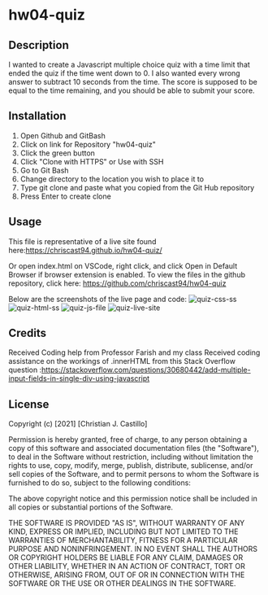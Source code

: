 # hw04-quiz

## Description
I wanted to create a Javascript multiple choice quiz with a time limit that ended the quiz if the time went down to 0. I also wanted every wrong answer to subtract 10 seconds from the time. The score is supposed to be equal to the time remaining, and you should be able to submit your score. 

## Installation
1. Open Github and GitBash
2. Click on link for Repository "hw04-quiz"
3. Click the green button
4. Click "Clone with HTTPS" or Use with SSH
5. Go to Git Bash
6. Change directory to the location you wish to place it to
7. Type git clone and paste what you copied from the Git Hub repository
8. Press Enter to create clone

## Usage
This file is representative of a live site found here:https://chriscast94.github.io/hw04-quiz/

Or open index.html on VSCode, right click, and click Open in Default Browser if browser extension is enabled. To view the files in the github repository, click here: https://github.com/chriscast94/hw04-quiz

Below are the screenshots of the live page and code:
![quiz-css-ss](https://user-images.githubusercontent.com/53799375/132801191-dcb983a8-3758-4a22-aa32-0388c2933306.JPG)
![quiz-html-ss](https://user-images.githubusercontent.com/53799375/132801194-9873675f-f37e-4e5e-8fb0-7573d74d76ca.JPG)
![quiz-js-file](https://user-images.githubusercontent.com/53799375/132801195-bbedf22c-4652-46d9-a5ef-ed2e8d7192c2.JPG)
![quiz-live-site](https://user-images.githubusercontent.com/53799375/132801196-4018fb45-f618-4048-ad14-a9b9037da53f.JPG)

## Credits
Received Coding help from Professor Farish and my class
Received coding assistance on the workings of .innerHTML from this Stack Overflow question :https://stackoverflow.com/questions/30680442/add-multiple-input-fields-in-single-div-using-javascript

## License
Copyright (c) [2021] [Christian J. Castillo]

Permission is hereby granted, free of charge, to any person obtaining a copy of this software and associated documentation files (the "Software"), to deal in the Software without restriction, including without limitation the rights to use, copy, modify, merge, publish, distribute, sublicense, and/or sell copies of the Software, and to permit persons to whom the Software is furnished to do so, subject to the following conditions:

The above copyright notice and this permission notice shall be included in all copies or substantial portions of the Software.

THE SOFTWARE IS PROVIDED "AS IS", WITHOUT WARRANTY OF ANY KIND, EXPRESS OR IMPLIED, INCLUDING BUT NOT LIMITED TO THE WARRANTIES OF MERCHANTABILITY, FITNESS FOR A PARTICULAR PURPOSE AND NONINFRINGEMENT. IN NO EVENT SHALL THE AUTHORS OR COPYRIGHT HOLDERS BE LIABLE FOR ANY CLAIM, DAMAGES OR OTHER LIABILITY, WHETHER IN AN ACTION OF CONTRACT, TORT OR OTHERWISE, ARISING FROM, OUT OF OR IN CONNECTION WITH THE SOFTWARE OR THE USE OR OTHER DEALINGS IN THE SOFTWARE.

